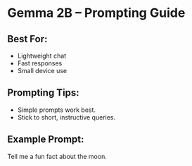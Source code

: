# Gemma 2B – Prompting Guide

## Best For:
- Lightweight chat
- Fast responses
- Small device use

## Prompting Tips:
- Simple prompts work best.
- Stick to short, instructive queries.

## Example Prompt:
Tell me a fun fact about the moon.
